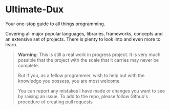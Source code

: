 # Ultimate-Dux

Your one-stop guide to all things programming.

Covering all major popular languages, libraries, frameworks, concepts and an extensive set of projects. There is plenty to look into and even more to learn.

> **Warning**: This is still a real work in progress project. It is very much possible that the project with the scale that it carries may never be complete.
>
> But if you, as a fellow programmer, wish to help out with the knowledge you possess, you are most welcome.
>
> You can report any mistakes I have made or changes you want to see by raising an issue. To add to the repo, please follow Github's procedure of creating pull requests

